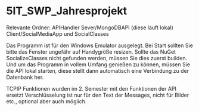 # 5IT_SWP_Jahresprojekt
Relevante Ordner:
APIHandler
Sever/MongoDBAPI (diese läuft lokal)
Client/SocialMediaApp und SocialClasses

Das Programm ist für den Windows Emulator ausgelegt.
Bei Start sollten Sie bitte das Fenster ungefähr auf Handygröße resizen.
Sollte das NuGet SocializeClasses nicht gefunden werden, müssen Sie dies zuerst builden.
Und um das Programm in vollem Umfang genießen zu können, müssen Sie die API lokal starten, diese stellt dann automatisch eine Verbindung zu der Datenbank her.

TCPIP Funktionen wurden im 2. Semester mit den Funktionen der API ersetzt Verschlüsselung ist nur für den Text der Messages, nicht für Bilder etc., optional aber auch möglich.
